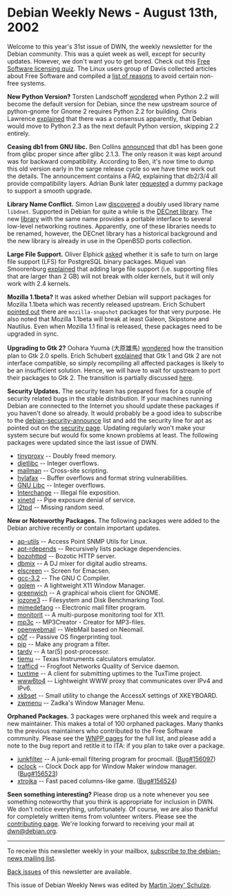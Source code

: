 
Debian Weekly News - August 13th, 2002
======================================


Welcome to this year's 31st issue of DWN, the weekly newsletter for the
Debian community. This was a quiet week as well, except for security updates.
However, we don't want you to get bored. Check out this [Free Software licensing
quiz](https://www.gnu.org/cgi-bin/license-quiz.cgi). The Linux users group of Davis collected articles about Free
Software and compiled a [list of
reasons](http://www.lugod.org/microsoft/) to avoid certain non-free systems.


**New Python Version?** Torsten Landschoff [wondered](https://lists.debian.org/debian-devel-0208/msg00347.html)
when Python 2.2 will become the default version for Debian, since the new
upstream source of python-gnome for Gnome 2 requires Python 2.2 for building.
Chris Lawrence [explained](https://lists.debian.org/debian-devel-0208/msg00356.html)
that there was a consensus apparently, that Debian would move to Python 2.3 as
the next default Python version, skipping 2.2 entirely.


**Ceasing db1 from GNU libc.** Ben Collins [announced](https://lists.debian.org/debian-devel-0208/msg00538.html)
that db1 has been gone from glibc proper since after glibc 2.1.3. The only
reason it was kept around was for backward compatibility. According to Ben,
it's now time to dump this old version early in the sarge release cycle so we
have time work out the details. The announcement contains a FAQ, explaining
that db2/3/4 all provide compatibility layers. Adrian Bunk later [requested](https://lists.debian.org/debian-devel-0208/msg00611.html) a
dummy package to support a smooth upgrade.


**Library Name Conflict.** Simon Law [discovered](https://lists.debian.org/debian-devel-0208/msg00572.html)
a doubly used library name `libdnet`. Supported in Debian for
quite a while is the [DECnet
library](https://packages.debian.org/unstable/libs/libdnet). The new [library](http://libdnet.sourceforge.net/)
with the same name provides a portable interface to several low-level
networking routines. Apparently, one of these libraries needs to be renamed,
however, the DECnet library has a historical background and the new library is
already in use in the OpenBSD ports collection.


**Large File Support.** Oliver Elphick [asked](https://lists.debian.org/debian-devel-0208/msg00597.html)
whether it is safe to turn on large file support (LFS) for PostgreSQL binary
packages. Miquel van Smoorenburg [explained](https://lists.debian.org/debian-devel-0208/msg00618.html)
that adding large file support (i.e. supporting files that are larger than
2 GB) will not break with older kernels, but it will only work with 2.4
kernels.


**Mozilla 1.1beta?** It was asked whether Debian will support
packages for Mozilla 1.1beta which was recently released upstream. Erich
Schubert [pointed out](https://lists.debian.org/debian-devel-0208/msg00640.html) there are `mozilla-snapshot` packages for that very
purpose. He also noted that Mozilla 1.1beta will break at least Galeon,
Skipstone and Nautilus. Even when Mozilla 1.1 final is released, these
packages need to be upgraded in sync.


**Upgrading to Gtk 2?** Oohara Yuuma
(大原雄馬) [wondered](https://lists.debian.org/debian-devel-0208/msg00671.html)
how the transition plan to Gtk 2.0 spells. Erich Schubert [explained](https://lists.debian.org/debian-devel-0208/msg00674.html)
that Gtk 1 and Gtk 2 are not interface compatible, so simply recompiling all
affected packages is likely to be an insufficient solution. Hence, we will
have to wait for upstream to port their packages to Gtk 2. The transition is
partially discussed [here](https://lists.debian.org/debian-ctte-0207/msg00033.html).


**Security Updates.** The security team has prepared fixes for
a couple of security related bugs in the stable distribution. If your
machines running Debian are connected to the Internet you should update these
packages if you haven't done so already. It would probably be a good idea to
subscribe to the [debian-security-announce](https://lists.debian.org/debian-security-announce/) list and add the security line for apt as pointed
out on the [security page](https://www.debian.org/security/). Updating
regularly won't make your system secure but would fix some known problems at
least. The following packages were updated since the last issue of DWN.


* [tinyproxy](https://www.debian.org/security/2002/dsa-145) --
 Doubly freed memory.
* [dietlibc](https://www.debian.org/security/2002/dsa-146) --
 Integer overflows.
* [mailman](https://www.debian.org/security/2002/dsa-147) --
 Cross-site scripting.
* [hylafax](https://www.debian.org/security/2002/dsa-148) --
 Buffer overflows and format string vulnerabilities.
* [GNU Libc](https://www.debian.org/security/2002/dsa-149) --
 Integer overflows.
* [Interchange](https://www.debian.org/security/2002/dsa-150) --
 Illegal file exposition.
* [xinetd](https://www.debian.org/security/2002/dsa-151) --
 Pipe exposure denial of service.
* [l2tpd](https://www.debian.org/security/2002/dsa-152) --
 Missing random seed.


**New or Noteworthy Packages.** The following packages were
added to the Debian archive recently or contain important updates.


* [ap-utils](https://packages.debian.org/unstable/net/ap-utils)
 -- Access Point SNMP Utils for Linux.
* [apt-rdepends](https://packages.debian.org/unstable/utils/apt-rdepends)
 -- Recursively lists package dependencies.
* [bozohttpd](https://packages.debian.org/unstable/net/bozohttpd)
 -- Bozotic HTTP server.
* [dbmix](https://packages.debian.org/unstable/sound/dbmix)
 -- A DJ mixer for digital audio streams.
* [elscreen](https://packages.debian.org/unstable/utils/elscreen)
 -- Screen for Emacsen.
* [gcc-3.2](https://packages.debian.org/unstable/devel/gcc-3.2)
 -- The GNU C Compiler.
* [golem](https://packages.debian.org/unstable/x11/golem)
 -- A lightweight X11 Window Manager.
* [greenwich](https://packages.debian.org/unstable/net/greenwich)
 -- A graphical whois client for GNOME.
* [iozone3](https://packages.debian.org/unstable/utils/iozone3)
 -- Filesystem and Disk Benchmarking Tool.
* [mimedefang](https://packages.debian.org/unstable/mail/mimedefang)
 -- Electronic mail filter program.
* [monitorit](https://packages.debian.org/unstable/x11/monitorit)
 -- A multi-purpose monitoring tool for X11.
* [mp3c](https://packages.debian.org/unstable/sound/mp3c)
 -- MP3Creator - Creator for MP3-files.
* [openwebmail](https://packages.debian.org/unstable/web/openwebmail)
 -- WebMail based on Neomail.
* [p0f](https://packages.debian.org/unstable/net/p0f)
 -- Passive OS fingerprinting tool.
* [pip](https://packages.debian.org/unstable/utils/pip)
 -- Make any program a filter.
* [tardy](https://packages.debian.org/unstable/utils/tardy)
 -- A tar(5) post-processor.
* [tiemu](https://packages.debian.org/unstable/math/tiemu)
 -- Texas Instruments calculators emulator.
* [trafficd](https://packages.debian.org/unstable/net/trafficd)
 -- Frogfoot Networks Quality of Service daemon.
* [tuxtime](https://packages.debian.org/unstable/games/tuxtime)
 -- A client for submitting uptimes to the TuxTime project.
* [www6to4](https://packages.debian.org/unstable/net/www6to4)
 -- Lightweight WWW proxy that communicates over IPv4 and IPv6.
* [xkbset](https://packages.debian.org/unstable/x11/xkbset)
 -- Small utility to change the AccessX settings of XKEYBOARD.
* [zwmenu](https://packages.debian.org/unstable/x11/zwmenu)
 -- Zadka's Window Manager Menu.


**Orphaned Packages.** 3 packages were orphaned this week and
require a new maintainer. This makes a total of 100 orphaned packages. Many
thanks to the previous maintainers who contributed to the Free Software
community. Please see the [WNPP pages](https://www.debian.org/devel/wnpp/) for
the full list, and please add a note to the bug report and retitle it to ITA:
if you plan to take over a package.


* [junkfilter](https://packages.debian.org/unstable/mail/junkfilter)
 -- A junk-email filtering program for procmail.
 ([Bug#156097](https://bugs.debian.org/156097))
* [pclock](https://packages.debian.org/unstable/x11/pclock)
 -- Clock Dock app for Window Maker window manager.
 ([Bug#156523](https://bugs.debian.org/156523))
* [xtrojka](https://packages.debian.org/unstable/games/xtrojka)
 -- Fast paced columns-like game.
 ([Bug#156524](https://bugs.debian.org/156524))


**Seen something interesting?** Please drop us a note whenever
you see something noteworthy that you think is appropriate for inclusion in
DWN. We don't notice everything, unfortunately. Of course, we are also
thankful for completely written items from volunteer writers. Please see the
[contributing page](https://www.debian.org/News/weekly/contributing). We're
looking forward to receiving your mail at [dwn@debian.org](mailto:dwn@debian.org).




---



 To receive this newsletter weekly in your mailbox, [subscribe to the debian-news mailing list](https://lists.debian.org/debian-news/).



[Back issues](https://www.debian.org/News/weekly/) of this newsletter are available.



This issue of Debian Weekly News was edited by [Martin 'Joey' Schulze](mailto:dwn@debian.org).




